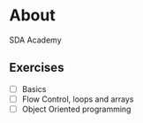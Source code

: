 # About

SDA Academy
    
## Exercises
    
- [ ] Basics
- [ ] Flow Control, loops and arrays
- [ ] Object Oriented programming